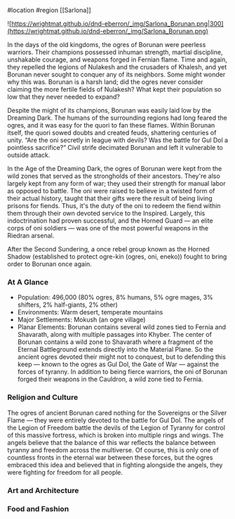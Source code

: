 #location #region [[Sarlona]]

![https://wrightmat.github.io/dnd-eberron/_img/Sarlona_Borunan.png|300](https://wrightmat.github.io/dnd-eberron/_img/Sarlona_Borunan.png)

In the days of the old kingdoms, the ogres of Borunan were peerless warriors. Their champions possessed inhuman strength, martial discipline, unshakable courage, and weapons forged in Fernian flame. Time and again, they repelled the legions of Nulakesh and the crusaders of Khalesh, and yet Borunan never sought to conquer any of its neighbors. Some might wonder why this was. Borunan is a harsh land; did the ogres never consider claiming the more fertile fields of Nulakesh? What kept their population so low that they never needed to expand?

Despite the might of its champions, Borunan was easily laid low by the Dreaming Dark. The humans of the surrounding regions had long feared the ogres, and it was easy for the quori to fan these flames. Within Borunan itself, the quori sowed doubts and created feuds, shattering centuries of unity. “Are the oni secretly in league with devils? Was the battle for Gul Dol a pointless sacrifice?” Civil strife decimated Borunan and left it vulnerable to outside attack.

In the Age of the Dreaming Dark, the ogres of Borunan were kept from the wild zones that served as the strongholds of their ancestors. They're also largely kept from any form of war; they used their strength for manual labor as opposed to battle. The oni were raised to believe in a twisted form of their actual history, taught that their gifts were the result of being living prisons for fiends. Thus, it's the duty of the oni to redeem the fiend
within them through their own devoted service to the Inspired. Largely, this indoctrination had proven successful, and the Horned Guard — an elite corps of oni soldiers — was one of the most powerful weapons in the Riedran arsenal.

After the Second Sundering, a once rebel group known as the Horned Shadow (established to protect ogre-kin (ogres, oni, eneko)) fought to bring order to Borunan once again.

### At A Glance

* Population: 496,000 (80% ogres, 8% humans, 5% ogre mages, 3% shifters, 2% half-giants, 2% other)
* Environments: Warm desert, temperate mountains
* Major Settlements: Mokush (an ogre village)
* Planar Elements: Borunan contains several wild zones tied to Fernia and Shavarath, along with multiple passages into Khyber. The center of Borunan contains a wild zone to Shavarath where a fragment of the Eternal Battleground extends directly into the Material Plane. So the ancient ogres devoted their might not to conquest, but to defending this keep — known to the ogres as Gul Dol, the Gate of War — against the forces of tyranny. In addition to being fierce warriors, the oni of Borunan forged their weapons in the Cauldron, a wild zone tied to Fernia.

### Religion and Culture

The ogres of ancient Borunan cared nothing for the Sovereigns or the Silver Flame — they were entirely devoted to the battle for Gul Dol. The angels of the Legion of Freedom battle the devils of the Legion of Tyranny for control of this massive fortress, which is broken into multiple rings and wings. The angels believe that the balance of this war reflects the balance between tyranny and freedom across the multiverse. Of course, this is only one of countless fronts in the eternal war between these forces, but the ogres embraced this idea and believed that in fighting alongside the angels, they were fighting for freedom for all people.

### Art and Architecture



### Food and Fashion


